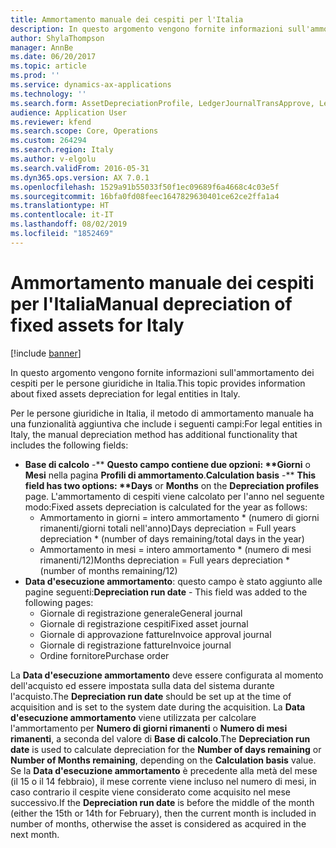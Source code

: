 ```yaml
---
title: Ammortamento manuale dei cespiti per l'Italia
description: In questo argomento vengono fornite informazioni sull'ammortamento dei cespiti per le persone giuridiche in Italia.
author: ShylaThompson
manager: AnnBe
ms.date: 06/20/2017
ms.topic: article
ms.prod: ''
ms.service: dynamics-ax-applications
ms.technology: ''
ms.search.form: AssetDepreciationProfile, LedgerJournalTransApprove, LedgerJournalTransAsset, LedgerJournalTransDaily, LedgerJournalTransVendInvoice, PurchTable
audience: Application User
ms.reviewer: kfend
ms.search.scope: Core, Operations
ms.custom: 264294
ms.search.region: Italy
ms.author: v-elgolu
ms.search.validFrom: 2016-05-31
ms.dyn365.ops.version: AX 7.0.1
ms.openlocfilehash: 1529a91b55033f50f1ec09689f6a4668c4c03e5f
ms.sourcegitcommit: 16bfa0fd08feec1647829630401ce62ce2ffa1a4
ms.translationtype: HT
ms.contentlocale: it-IT
ms.lasthandoff: 08/02/2019
ms.locfileid: "1852469"
---
```

# <a name="manual-depreciation-of-fixed-assets-for-italy"></a><span data-ttu-id="6df55-103">Ammortamento manuale dei cespiti per l'Italia</span><span class="sxs-lookup"><span data-stu-id="6df55-103">Manual depreciation of fixed assets for Italy</span></span>

[!include [banner](../includes/banner.md)]

<span data-ttu-id="6df55-104">In questo argomento vengono fornite informazioni sull'ammortamento dei cespiti per le persone giuridiche in Italia.</span><span class="sxs-lookup"><span data-stu-id="6df55-104">This topic provides information about fixed assets depreciation for legal entities in Italy.</span></span> 

<span data-ttu-id="6df55-105">Per le persone giuridiche in Italia, il metodo di ammortamento manuale ha una funzionalità aggiuntiva che include i seguenti campi:</span><span class="sxs-lookup"><span data-stu-id="6df55-105">For legal entities in Italy, the manual depreciation method has additional functionality that includes the following fields:</span></span>

- <span data-ttu-id="6df55-106"><strong>Base di calcolo</strong> -\*\* <strong>Questo campo contiene due opzioni: \*\*Giorni</strong> o <strong>Mesi</strong> nella pagina <strong>Profili di ammortamento</strong>.</span><span class="sxs-lookup"><span data-stu-id="6df55-106"><strong>Calculation basis</strong> -\*\* <strong>This field has two options: \*\*Days</strong> or <strong>Months</strong> on the <strong>Depreciation profiles</strong> page.</span></span> <span data-ttu-id="6df55-107">L'ammortamento di cespiti viene calcolato per l'anno nel seguente modo:</span><span class="sxs-lookup"><span data-stu-id="6df55-107">Fixed assets depreciation is calculated for the year as follows:</span></span>
  -   <span data-ttu-id="6df55-108">Ammortamento in giorni = intero ammortamento \* (numero di giorni rimanenti/giorni totali nell'anno)</span><span class="sxs-lookup"><span data-stu-id="6df55-108">Days depreciation = Full years depreciation \* (number of days remaining/total days in the year)</span></span>
  -   <span data-ttu-id="6df55-109">Ammortamento in mesi = intero ammortamento \* (numero di mesi rimanenti/12)</span><span class="sxs-lookup"><span data-stu-id="6df55-109">Months depreciation = Full years depreciation \* (number of months remaining/12)</span></span>
- <span data-ttu-id="6df55-110">**Data d'esecuzione ammortamento**: questo campo è stato aggiunto alle pagine seguenti:</span><span class="sxs-lookup"><span data-stu-id="6df55-110">**Depreciation run date** - This field was added to the following pages:</span></span>
  -   <span data-ttu-id="6df55-111">Giornale di registrazione generale</span><span class="sxs-lookup"><span data-stu-id="6df55-111">General journal</span></span>
  -   <span data-ttu-id="6df55-112">Giornale di registrazione cespiti</span><span class="sxs-lookup"><span data-stu-id="6df55-112">Fixed asset journal</span></span>
  -   <span data-ttu-id="6df55-113">Giornale di approvazione fatture</span><span class="sxs-lookup"><span data-stu-id="6df55-113">Invoice approval journal</span></span>
  -   <span data-ttu-id="6df55-114">Giornale di registrazione fatture</span><span class="sxs-lookup"><span data-stu-id="6df55-114">Invoice journal</span></span>
  -   <span data-ttu-id="6df55-115">Ordine fornitore</span><span class="sxs-lookup"><span data-stu-id="6df55-115">Purchase order</span></span>

<span data-ttu-id="6df55-116">La **Data d'esecuzione ammortamento** deve essere configurata al momento dell'acquisto ed essere impostata sulla data del sistema durante l'acquisto.</span><span class="sxs-lookup"><span data-stu-id="6df55-116">The **Depreciation run date** should be set up at the time of acquisition and is set to the system date during the acquisition.</span></span> <span data-ttu-id="6df55-117">La **Data d'esecuzione ammortamento** viene utilizzata per calcolare l'ammortamento per **Numero di giorni rimanenti** o **Numero di mesi rimanenti**, a seconda del valore di **Base di calcolo**.</span><span class="sxs-lookup"><span data-stu-id="6df55-117">The **Depreciation run date** is used to calculate depreciation for the **Number of days remaining** or **Number of Months remaining**, depending on the **Calculation basis** value.</span></span> <span data-ttu-id="6df55-118">Se la **Data d'esecuzione ammortamento** è precedente alla metà del mese (il 15 o il 14 febbraio), il mese corrente viene incluso nel numero di mesi, in caso contrario il cespite viene considerato come acquisito nel mese successivo.</span><span class="sxs-lookup"><span data-stu-id="6df55-118">If the **Depreciation run date** is before the middle of the month (either the 15th or 14th for February), then the current month is included in number of months, otherwise the asset is considered as acquired in the next month.</span></span>



